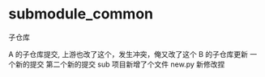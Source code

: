 # submodule_common
子仓库

A 的子仓库提交, 上游也改了这个，发生冲突，俺又改了这个
B 的子仓库更新
一个新的提交
第二个新的提交
sub 项目新增了个文件 new.py
新修改捏